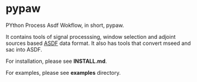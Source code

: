# pypaw

PYthon Process Asdf Wokflow, in short, pypaw.

It contains tools of signal processsing, window selection and adjoint sources based [ASDF](https://github.com/SeismicData/pyasdf) data format. It also has tools that convert mseed and sac into ASDF.

For installation, please see **INSTALL.md**.

For examples, please see **examples** directory.
